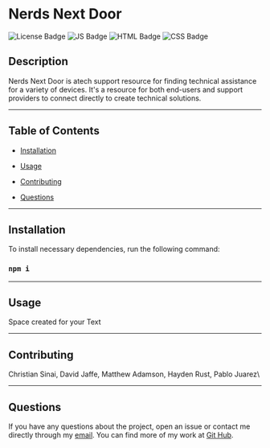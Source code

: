 
  # Nerds Next Door
  ![License Badge](https://img.shields.io/badge/License-MIT-blue) 
  ![JS Badge](https://img.shields.io/badge/JavaScript-51.3%25-yellow)
  ![HTML Badge](https://img.shields.io/badge/JavaScript-42.8%25-red)
  ![CSS Badge](https://img.shields.io/badge/CSS-5.9%25-purple)
  
  ## Description

  Nerds Next Door is atech support resource for finding technical assistance for a variety of devices. It's a resource for both end-users and support providers to connect directly to create technical solutions.


---
  ## Table of Contents
  
  * [Installation](#installastion)

  * [Usage](#usage)

  * [Contributing](#contributing)

  * [Questions](#questions)


---
  ## Installation

  To install necessary dependencies, run the following command:
  
  ### ```npm i```


---
  ## Usage
 
  Space created for your Text



---  
  ## Contributing

  Christian Sinai, David Jaffe, Matthew Adamson, Hayden Rust, Pablo Juarez\

  
---  
  ## Questions
  
  If you have any questions about the project, open an issue or contact me directly through my [email](mailto:weekdaypablo@gmail.com).
  You can find more of my work at [Git Hub](https://github.com/pabloivanjuarez).

